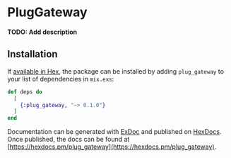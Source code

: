 # PlugGateway

**TODO: Add description**

## Installation

If [available in Hex](https://hex.pm/docs/publish), the package can be installed
by adding `plug_gateway` to your list of dependencies in `mix.exs`:

```elixir
def deps do
  [
    {:plug_gateway, "~> 0.1.0"}
  ]
end
```

Documentation can be generated with [ExDoc](https://github.com/elixir-lang/ex_doc)
and published on [HexDocs](https://hexdocs.pm). Once published, the docs can
be found at [https://hexdocs.pm/plug_gateway](https://hexdocs.pm/plug_gateway).

